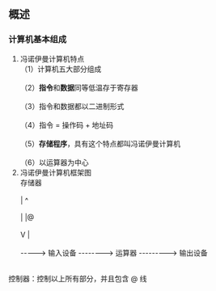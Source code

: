 
## 概述

### 计算机基本组成

1. 冯诺伊曼计算机特点
   <br/>（1）计算机五大部分组成</br><br/>（2）**指令**和**数据**同等低温存于寄存器</br>
   <br/>（3）指令和数据都以二进制形式</br>
   <br/>（4）指令 = 操作码 + 地址码</br>
   <br/>（5）**存储程序**，具有这个特点都叫冯诺伊曼计算机</br>
   <br/>（6）以运算器为中心</br> 
2. 冯诺伊曼计算机框架图
<br/>                        存储器</br>
<br/>                         |  ^  </br>
<br/>                         |  |@    </br>
<br/>                         V  | </br>
<br/>-----> 输入设备 --------> 运算器 ---------> 输出设备</br>
                                                    
<br/>控制器：控制以上所有部分，并且包含 @ 线</br>
 
 
      

